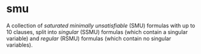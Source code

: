 # smu
A collection of *saturated minimally unsatisfiable* (SMU) formulas with up to 10 clauses, split into *singular* (SSMU) formulas (which contain a singular variable) and *regular* (RSMU) formulas (which contain no singular variables).
